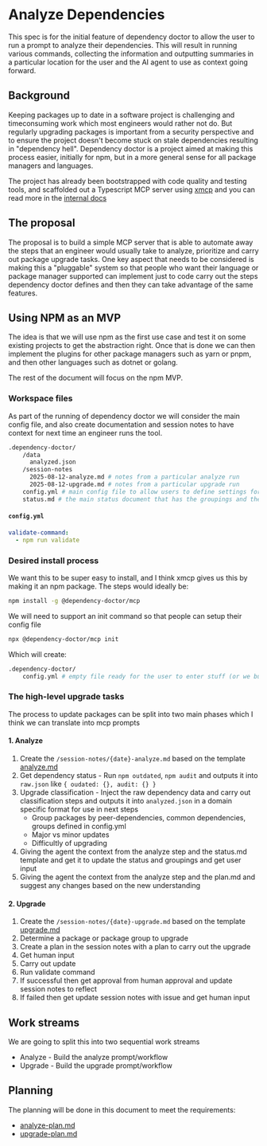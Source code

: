 # Analyze Dependencies

This spec is for the initial feature of dependency doctor to allow the user to run a prompt to analyze their dependencies. This will result in running various commands, collecting the information and outputting summaries in a particular location for the user and the AI agent to use as context going forward.

## Background

Keeping packages up to date in a software project is challenging and timeconsuming work which most engineers would rather not do. But regularly upgrading packages is important from a security perspective and to ensure the project doesn't become stuck on stale dependencies resulting in "dependency hell". Dependency doctor is a project aimed at making this process easier, initially for npm, but in a more general sense for all package managers and languages.

The project has already been bootstrapped with code quality and testing tools, and scaffolded out a Typescript MCP server using [xmcp](https://xmcp.io/docs) and you can read more in the [internal docs](../../internal/README.md)

## The proposal

The proposal is to build a simple MCP server that is able to automate away the steps that an engineer would usually take to analyze, prioritize and carry out package upgrade tasks. One key aspect that needs to be considered is making this a "pluggable" system so that people who want their language or package manager supported can implement just to code carry out the steps dependency doctor defines and then they can take advantage of the same features.

## Using NPM as an MVP

The idea is that we will use npm as the first use case and test it on some existing projects to get the abstraction right. Once that is done we can then implement the plugins for other package managers such as yarn or pnpm, and then other languages such as dotnet or golang.

The rest of the document will focus on the npm MVP.

### Workspace files

As part of the running of dependency doctor we will consider the main config file, and also create documentation and session notes to have context for next time an engineer runs the tool.

```bash
.dependency-doctor/
    /data
      analyzed.json
    /session-notes
      2025-08-12-analyze.md # notes from a particular analyze run
      2025-08-12-upgrade.md # notes from a particular upgrade run
    config.yml # main config file to allow users to define settings for dependency-doctor
    status.md # the main status document that has the groupings and the details from the analysis
```

#### `config.yml`

```yml
validate-command:
  - npm run validate
```

### Desired install process

We want this to be super easy to install, and I think xmcp gives us this by making it an npm package. The steps would ideally be:

```bash
npm install -g @dependency-doctor/mcp
```

We will need to support an init command so that people can setup their config file

```bash
npx @dependency-doctor/mcp init
```

Which will create:

```bash
.dependency-doctor/
    config.yml # empty file ready for the user to enter stuff (or we build later a way to collect settings from them in the init)
```

### The high-level upgrade tasks

The process to update packages can be split into two main phases which I think we can translate into mcp prompts

#### 1. Analyze

1. Create the `/session-notes/{date}-analyze.md` based on the template [analyze.md](../../../templates/session-notes/analyze.md)
1. Get dependency status - Run `npm outdated`, `npm audit` and outputs it into `raw.json` like `{ oudated: {}, audit: {} }`
1. Upgrade classification - Inject the raw dependency data and carry out classification steps and outputs it into `analyzed.json` in a domain specific format for use in next steps
   - Group packages by peer-dependencies, common dependencies, groups defined in config.yml
   - Major vs minor updates
   - Difficultly of upgrading
1. Giving the agent the context from the analyze step and the status.md template and get it to update the status and groupings and get user input
1. Giving the agent the context from the analyze step and the plan.md and suggest any changes based on the new understanding

#### 2. Upgrade

1. Create the `/session-notes/{date}-upgrade.md` based on the template [upgrade.md](../../../templates/session-notes/upgrade.md)
1. Determine a package or package group to upgrade
1. Create a plan in the session notes with a plan to carry out the upgrade
1. Get human input
1. Carry out update
1. Run validate command
1. If successful then get approval from human approval and update session notes to reflect
1. If failed then get update session notes with issue and get human input

## Work streams

We are going to split this into two sequential work streams

- Analyze - Build the analyze prompt/workflow
- Upgrade - Build the upgrade prompt/workflow

## Planning

The planning will be done in this document to meet the requirements:

- [analyze-plan.md](./analyze-plan.md)
- [upgrade-plan.md](./upgrade-plan.md)
